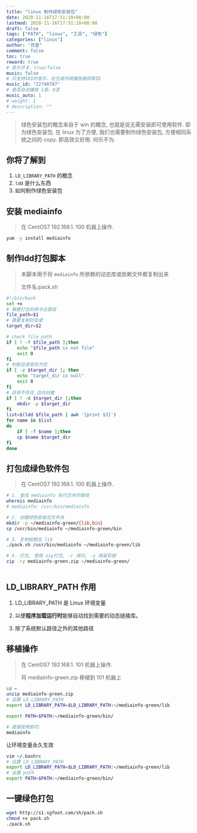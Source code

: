 ```yaml
---
title: "linux 制作绿色安装包"
date: 2020-11-16T17:51:10+08:00
lastmod: 2020-11-16T17:51:10+08:00
draft: false
tags: ["PATH", "linux", "工具", "绿色"]
categories: ["linux"]
author: "百里"
comment: false
toc: true
reward: true
# 音乐开关，true/false
music: false
# 只支持163的音乐，在生成外链播放器获取ID
music_id: "22748787"
# 是否自动播放 1是，0否
music_auto: 1
# weight: 1
# description: ""
---
```


> 绿色安装包的概念来自于 win 的概念, 也就是说无需安装即可使用软件. 即为绿色安装包. 在 linux 为了方便, 我们也需要制作绿色安装包, 方便相同系统之间的 copy. 即高效又好用. 何乐不为.



## 你将了解到

1. `LD_LIBRARY_PATH` 的概念
2. `ldd` 是什么东西
3. 如何制作绿色安装包



## 安装 mediainfo

> 在 CentOS7 192.168.1. 100 机器上操作.

```sh
yum -y install mediainfo
```



## 制作ldd打包脚本

> 本脚本用于将 `mediainfo` 所依赖的动态库或依赖文件都复制出来
>
> 文件名:pack.sh

```sh
#!/bin/bash
set +x
# 需要打包的命令全路径 
file_path=$1
# 需要复制的目录
target_dir=$2

# check file path
if [ ! -f $file_path ];then 
    echo "$file_path is not file"
    exit 0
fi 
# 判断目录是否为空
if [ -z $target_dir ]; then
    echo "target_dir is null"
    exit 0
fi 
# 目录不存在,自动创建
if [ ! -d $target_dir ];then 
    mkdir -p $target_dir
fi
list=$(ldd $file_path | awk '{print $3}')
for name in $list
do
    if [ -f $name ];then 
    cp $name $target_dir
fi
done
```



## 打包成绿色软件包

> 在 CentOS7 192.168.1. 100 机器上操作.

```sh
# 1. 查找 mediainfo 执行文件的路径
whereis mediainfo
# mediainfo: /usr/bin/mediainfo

# 2. 创建绿色安装包文件夹
mkdir -p ~/mediainfo-green/{lib,bin}
cp /usr/bin/mediainfo ~/mediainfo-green/bin

# 3. 复制依赖包 lib
./pack.sh /usr/bin/mediainfo ~/mediainfo-green/lib

# 4. 打包, 使用 zip打包, -r 递归, -y 保留软链
zip -ry mediainfo-green.zip ~/mediainfo-green/
 
```



## LD_LIBRARY_PATH 作用

1. LD_LIBRARY_PATH 是 Linux 环境变量

2. 以便**程序加载运行时**能够自动找到需要的动态链接库。

3. 除了系统默认路径之外的其他路径

## 移植操作

> 在 CentOS7 192.168.1. 101 机器上操作.
>
> 将 mediainfo-green.zip 移植到 101 机器上

```sh
cd ~
unzip mediainfo-green.zip
# 设置 LD_LIBRARY_PATH
export LD_LIBRARY_PATH=$LD_LIBRARY_PATH:~/mediainfo-green/lib

export PATH=$PATH:~/mediainfo-green/bin/

# 直接使用即可.
mediainfo
```

让环境变量永久生效

```sh
vim ~/.bashrc
# 设置 LD_LIBRARY_PATH
export LD_LIBRARY_PATH=$LD_LIBRARY_PATH:~/mediainfo-green/lib
# 设置 path
export PATH=$PATH:~/mediainfo-green/bin/
```



## 一键绿色打包

```sh
wget http://s1.sgfoot.com/sh/pack.sh
chmod +x pack.sh
./pack.sh
```

